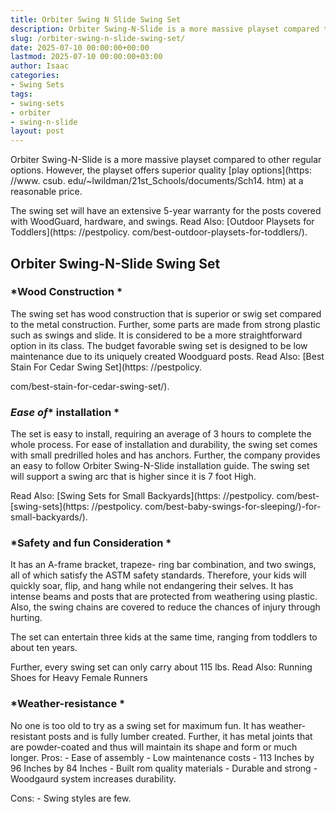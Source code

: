 ```yaml
---
title: Orbiter Swing N Slide Swing Set
description: Orbiter Swing-N-Slide is a more massive playset compared to other regular options. However, the playset offers superior quality play options at a reasonable...
slug: /orbiter-swing-n-slide-swing-set/
date: 2025-07-10 00:00:00+00:00
lastmod: 2025-07-10 00:00:00+03:00
author: Isaac
categories:
- Swing Sets
tags:
- swing-sets
- orbiter
- swing-n-slide
layout: post
---
```


Orbiter Swing-N-Slide is a more massive playset compared to other regular options. However, the playset offers superior quality [play options](https: //www. csub. edu/~lwildman/21st_Schools/documents/Sch14. htm) at a reasonable price.

The swing set will have an extensive 5-year warranty for the posts covered with WoodGuard, hardware, and swings. Read Also: [Outdoor Playsets for Toddlers](https: //pestpolicy. com/best-outdoor-playsets-for-toddlers/).

##  Orbiter Swing-N-Slide Swing Set

###  *Wood Construction *

The swing set has wood construction that is superior or swig set compared to the metal construction. Further, some parts are made from strong plastic such as swings and slide. It is considered to be a more straightforward option in its class. The budget favorable swing set is designed to be low maintenance due to its uniquely created Woodguard posts. Read Also: [Best Stain For Cedar Swing Set](https: //pestpolicy.

com/best-stain-for-cedar-swing-set/).

###  *Ease of** installation *

The set is easy to install, requiring an average of 3 hours to complete the whole process. For ease of installation and durability, the swing set comes with small predrilled holes and has anchors. Further, the company provides an easy to follow Orbiter Swing-N-Slide installation guide. The swing set will support a swing arc that is higher since it is 7 foot High.

Read Also: [Swing Sets for Small Backyards](https: //pestpolicy. com/best-[swing-sets](https: //pestpolicy. com/best-baby-swings-for-sleeping/)-for-small-backyards/).

###  *Sa**f**ety and **f**un Consideration *

It has an A-frame bracket, trapeze- ring bar combination, and two swings, all of which satisfy the ASTM safety standards. Therefore, your kids will quickly soar, flip, and hang while not endangering their selves. It has intense beams and posts that are protected from weathering using plastic. Also, the swing chains are covered to reduce the chances of injury through hurting.

The set can entertain three kids at the same time, ranging from toddlers to about ten years.

Further, every swing set can only carry about 115 lbs. Read Also: Running Shoes for Heavy Female Runners

###  *Weather-resistance *

No one is too old to try as a swing set for maximum fun. It has weather-resistant posts and is fully lumber created. Further, it has metal joints that are powder-coated and thus will maintain its shape and form or much longer. Pros: - Ease of assembly - Low maintenance costs - 113 Inches by 96 Inches by 84 Inches - Built rom quality materials - Durable and strong - Woodgaurd system increases durability.

Cons: - Swing styles are few.
